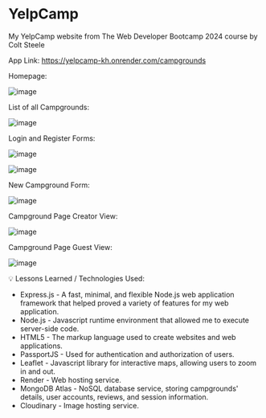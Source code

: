 # YelpCamp
 My YelpCamp website from The Web Developer Bootcamp 2024 course by Colt Steele

 App Link: https://yelpcamp-kh.onrender.com/campgrounds

Homepage:

 ![image](https://github.com/KevinH2017/YelpCamp/assets/25795504/7af96515-0d71-4baf-af50-50999550639d)

List of all Campgrounds:

![image](https://github.com/KevinH2017/YelpCamp/assets/25795504/3f540992-5a73-4a0a-8021-096b23b128ad)

Login and Register Forms:

![image](https://github.com/KevinH2017/YelpCamp/assets/25795504/bce0437e-7120-4121-9d57-cd78bec41112)

![image](https://github.com/KevinH2017/YelpCamp/assets/25795504/406b5339-80c3-4636-9f79-1c17acc96385)

New Campground Form:

![image](https://github.com/KevinH2017/YelpCamp/assets/25795504/9095a0ac-0c05-4bca-9039-9b3eca97a444)

Campground Page Creator View:

![image](https://github.com/KevinH2017/YelpCamp/assets/25795504/a5ac1907-2bbe-45de-8844-806a8926a1f9)

Campground Page Guest View:

![image](https://github.com/KevinH2017/YelpCamp/assets/25795504/921cba9c-889f-4139-8c24-e48ceb1b874d)

 💡 Lessons Learned / Technologies Used:

 - Express.js - A fast, minimal, and flexible Node.js web application framework that helped proved a variety of features for my web application.
 - Node.js - Javascript runtime environment that allowed me to execute server-side code.
 - HTML5 - The markup language used to create websites and web applications.
 - PassportJS - Used for authentication and authorization of users.
 - Leaflet - Javascript library for interactive maps, allowing users to zoom in and out.
 - Render - Web hosting service.
 - MongoDB Atlas - NoSQL database service, storing campgrounds' details, user accounts, reviews, and session information.
 - Cloudinary - Image hosting service.
